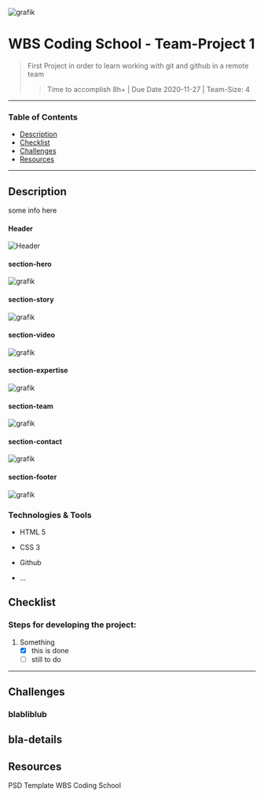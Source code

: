 ![grafik](![grafik](https://user-images.githubusercontent.com/22038252/100191929-4e43e300-2ef1-11eb-85a6-cbb04d12272b.png)
)

# WBS Coding School  -  Team-Project 1

> First Project in order to learn working with git and github in a remote team 
>> Time to accomplish 8h+ | Due Date 2020-11-27 | Team-Size: 4
---

### Table of Contents
- [Description](#description)
- [Checklist](#checklist)
- [Challenges](#challenges)
- [Resources](#used-resources)

---

## Description
some info here

#### Header
![Header](https://user-images.githubusercontent.com/22038252/100227979-4a7c8480-2f22-11eb-9caf-8e6718b876cb.png)
#### section-hero
![grafik](https://user-images.githubusercontent.com/22038252/100228036-5ff1ae80-2f22-11eb-961b-81041d0472c7.png)
#### section-story
![grafik](https://user-images.githubusercontent.com/22038252/100228072-697b1680-2f22-11eb-83ee-b449443503f0.png)
#### section-video
![grafik](https://user-images.githubusercontent.com/22038252/100228098-73047e80-2f22-11eb-8154-04a9361c2855.png)
#### section-expertise
![grafik](https://user-images.githubusercontent.com/22038252/100228120-7c8de680-2f22-11eb-8d84-75e85787914a.png)
#### section-team
![grafik](https://user-images.githubusercontent.com/22038252/100228139-84e62180-2f22-11eb-8c2d-4f99c52e2600.png)
#### section-contact
![grafik](https://user-images.githubusercontent.com/22038252/100228164-8e6f8980-2f22-11eb-80db-f4d68f8d0dd2.png)
#### section-footer
![grafik](https://user-images.githubusercontent.com/22038252/100228185-97605b00-2f22-11eb-8676-dd54659996fd.png)


### Technologies & Tools

- HTML 5
- CSS 3 

- Github
- ...

## Checklist

### Steps for developing the project:
1. Something
    - [x] this is done
    - [ ] still to do

---
## Challenges

### blabliblub
bla-details
---

## Resources
PSD Template 
WBS Coding School
